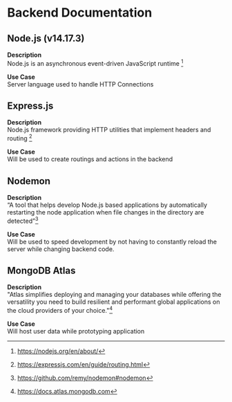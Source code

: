 # Backend Documentation

## Node.js (v14.17.3)
**Description**  
Node.js is an asynchronous event-driven JavaScript runtime [^1]

**Use Case**  
Server language used to handle HTTP Connections

## Express.js
**Description**  
Node.js framework providing HTTP utilities that implement headers and routing [^2]

**Use Case**  
Will be used to create routings and actions in the backend

## Nodemon
**Description**  
“A tool that helps develop Node.js based applications by automatically restarting the node application when file changes in the directory are detected”[^3]

**Use Case**  
Will be used to speed development by not having to constantly reload the server while changing backend code.

## MongoDB Atlas
**Description**  
"Atlas simplifies deploying and managing your databases while offering the versatility you need to build resilient and performant global applications on the cloud providers of your choice."[^4]

**Use Case**  
Will host user data while prototyping application

[^1]: https://nodejs.org/en/about/
[^2]: https://expressjs.com/en/guide/routing.html
[^3]: https://github.com/remy/nodemon#nodemon
[^4]: https://docs.atlas.mongodb.com